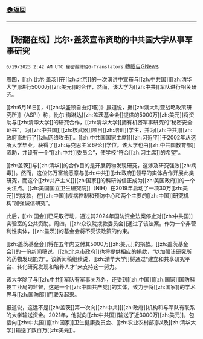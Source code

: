 ###  [:house:返回](README.md)
---


## 【秘翻在线】比尔•盖茨宣布资助的中共国大学从事军事研究
`6/19/2023 2:42 AM UTC 秘密翻譯組G-Translators` [轉載自GNews](https://gnews.org/articles/1393300)

周四，[[zh:比尔·盖茨]]在[[zh:北京]]的一次演讲中宣布与[[zh:中共国]][[zh:清华大学]]进行5000万[[zh:美元]]的合作，然而，该大学为[[zh:中共]]军队进行相关研究。

[[zh:6月16日]]，《[[zh:华盛顿自由灯塔]]》报道说，据[[zh:澳大利亚战略政策研究所]]（ASPI）称，比尔·梅琳达[[zh:盖茨基金会]]提供的5000万[[zh:美元]]将资助与[[zh:清华大学]]的研究合作，[[zh:清华大学]]拥有机密军事研究的“秘密安全证书”，为[[zh:中共国]][[zh:核武器]]项目[[zh:培训]]学生，并为[[zh:中共]][[zh:政府]]进行了[[zh:网络攻击]]。[[zh:中共国国家主席]][[zh:习近平]]于2002年从这所大学毕业，获得了[[zh:马克思主义理论]]学位。该大学也由[[zh:中共国教育部]]资助，并设有一个“[[zh:中共]]委员会”，使学校“符合[[zh:习主席]]的希望”。

[[zh:盖茨]]与[[zh:清华]]的合作目的是开展药物发现研究，这涉及研究强效[[zh:病毒]]。然而，这位亿万富翁愿意与[[zh:中共]][[zh:政府]]领导的实体合作开展此类研究，而这个[[zh:共产主义]][[zh:国家]]的科研诚信正成为[[zh:美国政府]]的一个关注点。[[zh:美国国立卫生研究院]]（NIH）在2019年启动了一项30万[[zh:美元]]的拨款，在[[zh:中国]]疾病控制和预防中心和两个主要的[[zh:中国]]研究机构“加强诚信研究”。

此后，[[zh:国会]]已采取行动，通过其2024年国防资金法案停止对[[zh:中共国]]实验室的公共资助。周四，[[zh:众议院拨款委员会]]通过了该法案。作为一个非营利性实体，[[zh:盖茨]]的基金会将不受该政策的约束。

[[zh:盖茨基金会]]将在五年内支付其5000万[[zh:美元]]的捐款。[[zh:盖茨基金会]]的一份新闻稿说，[[zh:北京市政府]]也将提供相应的捐款，“以加强该研究所的药物发现能力”。该新闻稿继续说，[[zh:清华大学]]将通过“建立和共享研究平台、转化研究发现和培养人才”来支持这一努力。

该大学除了与[[zh:中共]]军队有军事关系外，还受到[[zh:中国]][[zh:国家]]国防科技工业局的监督，这是一个[[zh:中国共产党]]的实体，致力于将[[zh:国家]]的学术界与[[zh:国防部]]门联系起来。

报道说，这远不是[[zh:盖茨]]第一次向[[zh:中共]][[zh:政府]]机构和与军队有联系的大学输送资金。2021年，他就向[[zh:中共国]]输送了近3000万[[zh:美元]]，包括向[[zh:中共国]][[zh:国家]]卫生健康委员会、[[zh:农业农村部]]以及[[zh:清华大学]]输送了数百万[[zh:美元]]。
